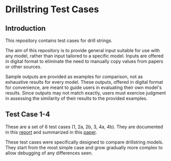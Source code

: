 # Drillstring Test Cases
## Introduction
This repository contains test cases for drill strings.

The aim of this repository is to provide general input suitable for use with any model, rather than input tailored to a specific model. Inputs are offered in digital format to eliminate the need to manually copy values from papers or other sources.

Sample outputs are provided as examples for comparison, not as exhaustive results for every model. These outputs, offered in digital format for convenience, are meant to guide users in evaluating their own model's results. Since outputs may not match exactly, users must exercise judgment in assessing the similarity of their results to the provided examples.

## Test Case 1-4
These are a set of 6 test cases (1, 2a, 2b, 3, 4a, 4b).  They are documented in this [report](https://github.com/Open-Source-Drilling-Community/notes-and-documents/tree/main/2023%20Drillstring%20Modeling%20Report) and summarized in this [paper](https://onepetro.org/SPEATCE/proceedings-abstract/24ATCE/24ATCE/D011S008R004/563520).

These test cases were specifically designed to compare drillstring models.  They start from the most simple case and grow gradually more complex to allow debugging of any differences seen.
